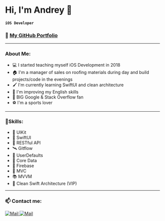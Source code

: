 # Hi, I'm Andrey 👋

**`iOS Developer`**

### 💼 **[My GitHub Portfolio](https://github.com/Andruxa7/iOS-Developer-Portfolio)**

---

### About Me:
- 💻 I started teaching myself iOS Development in 2018
- 🏠 I'm a manager of sales on roofing materials during day and build projects/code in the evenings
- 🖌️ I'm currently learning SwiftUI and clean architecture
- 📓 I'm improving my English skills
- 🫶 BIG Google & Stack Overflow fan
- ⚽️ I'm a sports lover

---

### 🎯Skills:
- 📲 UIKit
- 🎨 SwiftUI
- 📡 RESTful API
- 🛰️ Gitflow
- 💾 UserDefaults
- 💽 Core Data
- 🚀 Firebase
- 📗 MVC
- 📚 MVVM
- 👑 Clean Swift Architecture (VIP)

---

### 📫 Contact me:

<a href="mailto:a.stecenko7@gmail.com"><img alt="Mail" src="https://img.shields.io/badge/Gmail-D14836?style=for-the-badge&logo=gmail&logoColor=white">
</a>
<a href="https://www.linkedin.com/in/andrii-stetsenko-942273234/"><img alt="Mail" src="https://img.shields.io/badge/LinkedIn-0077B5?style=for-the-badge&logo=linkedin&logoColor=white"></a>


<!--
**Andruxa7/Andruxa7** is a ✨ _special_ ✨ repository because its `README.md` (this file) appears on your GitHub profile.

Here are some ideas to get you started:

- 🔭 I’m currently working on ...
- 🌱 I’m currently learning ...
- 👯 I’m looking to collaborate on ...
- 🤔 I’m looking for help with ...
- 💬 Ask me about ...
- 📫 How to reach me: ...
- 😄 Pronouns: ...
- ⚡ Fun fact: ...
-->
